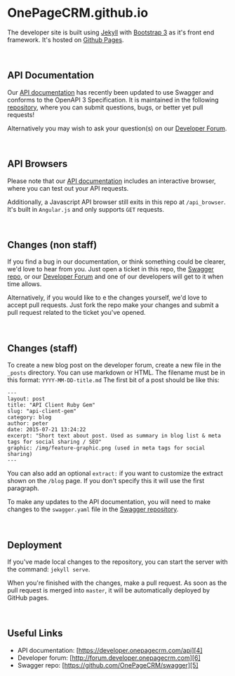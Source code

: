 OnePageCRM.github.io
====================

The developer site is built using [Jekyll][1] with [Bootstrap 3][2] as it's front end framework. It's hosted on [Github Pages][3].

<br>

## API Documentation
Our [API documentation][4] has recently been updated to use Swagger and conforms to the OpenAPI 3 Specification. It is maintained in the following [repository][5], where you can submit questions, bugs, or better yet pull requests!

Alternatively you may wish to ask your question(s) on our [Developer Forum][6].

<br>

## API Browsers

Please note that our [API documentation][4] includes an interactive browser, where you can test out your API requests.

Additionally, a Javascript API browser still exits in this repo at `/api_browser`.
It's built in `Angular.js` and only supports `GET` requests.

<br>

## Changes (non staff)

If you find a bug in our documentation, or think something could be clearer, we'd love to hear from you.
Just open a ticket in this repo, the [Swagger repo][5], or our [Developer Forum][6] and one of our developers will get to it when time allows.

Alternatively, if you would like to e the changes yourself, we'd love to accept pull requests.
Just fork the repo make your changes and submit a pull request related to the ticket you've opened.

<br>

## Changes (staff)
To create a new blog post on the developer forum, create a new file in the `_posts` directory.
You can use markdown or HTML. The filename must be in this format: `YYYY-MM-DD-title.md`
The first bit of a post should be like this:

    ---
    layout: post
    title: "API Client Ruby Gem"
    slug: "api-client-gem"
    category: blog
    author: peter
    date: 2015-07-21 13:24:22
    excerpt: "Short text about post. Used as summary in blog list & meta tags for social sharing / SEO"
    graphic: /img/feature-graphic.png (used in meta tags for social sharing)
    ---

You can also add an optional `extract:` if you want to customize the extract shown on the `/blog` page. If you don't specify this it will use the first paragraph.

To make any updates to the API documentation, you will need to make changes to the `swagger.yaml` file in the [Swagger repository][5].

<br>

## Deployment

If you've made local changes to the repository, you can start the server with the command: `jekyll serve`.

When you're finished with the changes, make a pull request.
As soon as the pull request is merged into `master`, it will be automatically deployed by GitHub pages.

<br>

## Useful Links
- API documentation: [https://developer.onepagecrm.com/api][4]
- Developer forum: [http://forum.developer.onepagecrm.com][6]
- Swagger repo: [https://github.com/OnePageCRM/swagger][5]

<br>

  [1]: https://jekyllrb.com
  [2]: https://getbootstrap.com
  [3]: https://pages.github.com
  [4]: https://developer.onepagecrm.com/api
  [5]: https://github.com/OnePageCRM/swagger
  [6]: http://forum.developer.onepagecrm.com
